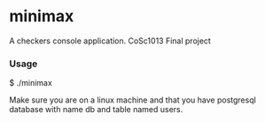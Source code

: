 # minimax
A checkers console application.  CoSc1013 Final project
### Usage
  $ ./minimax
 
Make sure you are on a linux machine and that you have postgresql database with name db and table named users.
